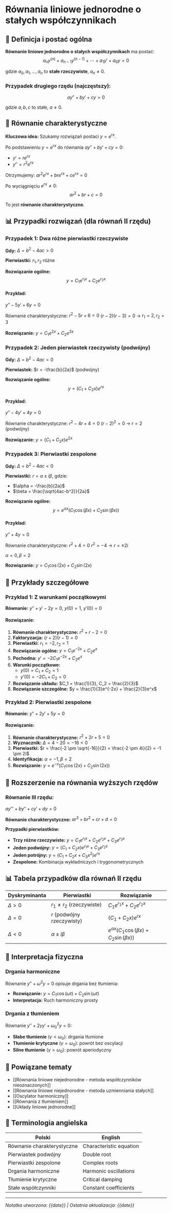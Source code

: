 # Równania liniowe jednorodne o stałych współczynnikach

## 🎯 Definicja i postać ogólna

**Równanie liniowe jednorodne o stałych współczynnikach** ma postać:
$$a_ny^{(n)} + a_{n-1}y^{(n-1)} + \cdots + a_1y' + a_0y = 0$$

gdzie $a_0, a_1, \ldots, a_n$ to **stałe rzeczywiste**, $a_n \neq 0$.

### Przypadek drugiego rzędu (najczęstszy):
$$ay'' + by' + cy = 0$$

gdzie $a, b, c$ to stałe, $a \neq 0$.

## 🔧 Równanie charakterystyczne

**Kluczowa idea:** Szukamy rozwiązań postaci $y = e^{rx}$.

Po podstawieniu $y = e^{rx}$ do równania $ay'' + by' + cy = 0$:
- $y' = re^{rx}$
- $y'' = r^2e^{rx}$

Otrzymujemy: $ar^2e^{rx} + bre^{rx} + ce^{rx} = 0$

Po wyciągnięciu $e^{rx} \neq 0$: 
$$ar^2 + br + c = 0$$

To jest **równanie charakterystyczne**.

## 📊 Przypadki rozwiązań (dla równań II rzędu)

### Przypadek 1: Dwa różne pierwiastki rzeczywiste
**Gdy:** $\Delta = b^2 - 4ac > 0$

**Pierwiastki:** $r_1, r_2$ różne

**Rozwiązanie ogólne:**
$$y = C_1e^{r_1x} + C_2e^{r_2x}$$

#### Przykład:
$y'' - 5y' + 6y = 0$

Równanie charakterystyczne: $r^2 - 5r + 6 = 0$
$(r-2)(r-3) = 0$ → $r_1 = 2, r_2 = 3$

**Rozwiązanie:** $y = C_1e^{2x} + C_2e^{3x}$

### Przypadek 2: Jeden pierwiastek rzeczywisty (podwójny)
**Gdy:** $\Delta = b^2 - 4ac = 0$

**Pierwiastek:** $r = -\frac{b}{2a}$ (podwójny)

**Rozwiązanie ogólne:**
$$y = (C_1 + C_2x)e^{rx}$$

#### Przykład:
$y'' - 4y' + 4y = 0$

Równanie charakterystyczne: $r^2 - 4r + 4 = 0$
$(r-2)^2 = 0$ → $r = 2$ (podwójny)

**Rozwiązanie:** $y = (C_1 + C_2x)e^{2x}$

### Przypadek 3: Pierwiastki zespolone
**Gdy:** $\Delta = b^2 - 4ac < 0$

**Pierwiastki:** $r = \alpha \pm i\beta$, gdzie:
- $\alpha = -\frac{b}{2a}$
- $\beta = \frac{\sqrt{4ac-b^2}}{2a}$

**Rozwiązanie ogólne:**
$$y = e^{\alpha x}(C_1\cos(\beta x) + C_2\sin(\beta x))$$

#### Przykład:
$y'' + 4y = 0$

Równanie charakterystyczne: $r^2 + 4 = 0$
$r^2 = -4$ → $r = \pm 2i$

$\alpha = 0, \beta = 2$

**Rozwiązanie:** $y = C_1\cos(2x) + C_2\sin(2x)$

## 📝 Przykłady szczegółowe

### Przykład 1: Z warunkami początkowymi
**Równanie:** $y'' + y' - 2y = 0$, $y(0) = 1$, $y'(0) = 0$

#### Rozwiązanie:
1. **Równanie charakterystyczne:** $r^2 + r - 2 = 0$
2. **Faktoryzacja:** $(r+2)(r-1) = 0$
3. **Pierwiastki:** $r_1 = -2, r_2 = 1$
4. **Rozwiązanie ogólne:** $y = C_1e^{-2x} + C_2e^x$
5. **Pochodna:** $y' = -2C_1e^{-2x} + C_2e^x$
6. **Warunki początkowe:**
   - $y(0) = C_1 + C_2 = 1$
   - $y'(0) = -2C_1 + C_2 = 0$
7. **Rozwiązanie układu:** $C_1 = \frac{1}{3}, C_2 = \frac{2}{3}$
8. **Rozwiązanie szczególne:** $y = \frac{1}{3}e^{-2x} + \frac{2}{3}e^x$

### Przykład 2: Pierwiastki zespolone
**Równanie:** $y'' + 2y' + 5y = 0$

#### Rozwiązanie:
1. **Równanie charakterystyczne:** $r^2 + 2r + 5 = 0$
2. **Wyznacznik:** $\Delta = 4 - 20 = -16 < 0$
3. **Pierwiastki:** $r = \frac{-2 \pm \sqrt{-16}}{2} = \frac{-2 \pm 4i}{2} = -1 \pm 2i$
4. **Identyfikacja:** $\alpha = -1, \beta = 2$
5. **Rozwiązanie:** $y = e^{-x}(C_1\cos(2x) + C_2\sin(2x))$

## 🌟 Rozszerzenie na równania wyższych rzędów

### Równanie III rzędu:
$ay''' + by'' + cy' + dy = 0$

**Równanie charakterystyczne:** $ar^3 + br^2 + cr + d = 0$

**Przypadki pierwiastków:**
- **Trzy różne rzeczywiste:** $y = C_1e^{r_1x} + C_2e^{r_2x} + C_3e^{r_3x}$
- **Jeden podwójny:** $y = (C_1 + C_2x)e^{r_1x} + C_3e^{r_2x}$
- **Jeden potrójny:** $y = (C_1 + C_2x + C_3x^2)e^{rx}$
- **Zespolone:** Kombinacja wykładniczych i trygonometrycznych

## 📊 Tabela przypadków dla równań II rzędu

| Dyskryminanta | Pierwiastki | Rozwiązanie |
|---------------|-------------|-------------|
| $\Delta > 0$ | $r_1 \neq r_2$ (rzeczywiste) | $C_1e^{r_1x} + C_2e^{r_2x}$ |
| $\Delta = 0$ | $r$ (podwójny rzeczywisty) | $(C_1 + C_2x)e^{rx}$ |
| $\Delta < 0$ | $\alpha \pm i\beta$ | $e^{\alpha x}(C_1\cos(\beta x) + C_2\sin(\beta x))$ |

## 🎯 Interpretacja fizyczna

### Drgania harmoniczne
Równanie $y'' + \omega^2y = 0$ opisuje drgania bez tłumienia:
- **Rozwiązanie:** $y = C_1\cos(\omega t) + C_2\sin(\omega t)$
- **Interpretacja:** Ruch harmoniczny prosty

### Drgania z tłumieniem
Równanie $y'' + 2\gamma y' + \omega_0^2y = 0$:
- **Słabe tłumienie** ($\gamma < \omega_0$): drgania tłumione
- **Tłumienie krytyczne** ($\gamma = \omega_0$): powrót bez oscylacji
- **Silne tłumienie** ($\gamma > \omega_0$): powrót aperiodyczny

## 🔗 Powiązane tematy

- [[Równania liniowe niejednorodne - metoda współczynników nieoznaczonych]]
- [[Równania liniowe niejednorodne - metoda uzmienniania stałych]]
- [[Oscylator harmoniczny]]
- [[Równania z tłumieniem]]
- [[Układy liniowe jednorodne]]

## 📖 Terminologia angielska

| Polski | English |
|--------|---------|
| Równanie charakterystyczne | Characteristic equation |
| Pierwiastek podwójny | Double root |
| Pierwiastki zespolone | Complex roots |
| Drgania harmoniczne | Harmonic oscillations |
| Tłumienie krytyczne | Critical damping |
| Stałe współczynniki | Constant coefficients |

---
*Notatka utworzona: {{date}} | Ostatnia aktualizacja: {{date}}*